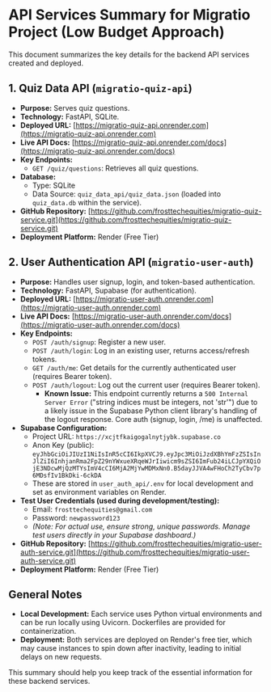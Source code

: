 # API Services Summary for Migratio Project (Low Budget Approach)

This document summarizes the key details for the backend API services created and deployed.

## 1. Quiz Data API (`migratio-quiz-api`)

*   **Purpose:** Serves quiz questions.
*   **Technology:** FastAPI, SQLite.
*   **Deployed URL:** [https://migratio-quiz-api.onrender.com](https://migratio-quiz-api.onrender.com)
*   **Live API Docs:** [https://migratio-quiz-api.onrender.com/docs](https://migratio-quiz-api.onrender.com/docs)
*   **Key Endpoints:**
    *   `GET /quiz/questions`: Retrieves all quiz questions.
*   **Database:**
    *   Type: SQLite
    *   Data Source: `quiz_data_api/quiz_data.json` (loaded into `quiz_data.db` within the service).
*   **GitHub Repository:** [https://github.com/frosttechequities/migratio-quiz-service.git](https://github.com/frosttechequities/migratio-quiz-service.git)
*   **Deployment Platform:** Render (Free Tier)

## 2. User Authentication API (`migratio-user-auth`)

*   **Purpose:** Handles user signup, login, and token-based authentication.
*   **Technology:** FastAPI, Supabase (for authentication).
*   **Deployed URL:** [https://migratio-user-auth.onrender.com](https://migratio-user-auth.onrender.com)
*   **Live API Docs:** [https://migratio-user-auth.onrender.com/docs](https://migratio-user-auth.onrender.com/docs)
*   **Key Endpoints:**
    *   `POST /auth/signup`: Register a new user.
    *   `POST /auth/login`: Log in an existing user, returns access/refresh tokens.
    *   `GET /auth/me`: Get details for the currently authenticated user (requires Bearer token).
    *   `POST /auth/logout`: Log out the current user (requires Bearer token).
        *   **Known Issue:** This endpoint currently returns a `500 Internal Server Error` ("string indices must be integers, not 'str'") due to a likely issue in the Supabase Python client library's handling of the logout response. Core auth (signup, login, /me) is unaffected.
*   **Supabase Configuration:**
    *   Project URL: `https://xcjtfkaigogalnytjybk.supabase.co`
    *   Anon Key (public): `eyJhbGciOiJIUzI1NiIsInR5cCI6IkpXVCJ9.eyJpc3MiOiJzdXBhYmFzZSIsInJlZiI6InhjanRma2FpZ29nYWxueXRqeWJrIiwicm9sZSI6ImFub24iLCJpYXQiOjE3NDcwMjQzMTYsImV4cCI6MjA2MjYwMDMxNn0.B5dayJJVA4wFHoCh2TyCbv7p6MDsfIv1BkDki-6ckDA`
    *   These are stored in `user_auth_api/.env` for local development and set as environment variables on Render.
*   **Test User Credentials (used during development/testing):**
    *   Email: `frosttechequities@gmail.com`
    *   Password: `newpassword123`
    *   *(Note: For actual use, ensure strong, unique passwords. Manage test users directly in your Supabase dashboard.)*
*   **GitHub Repository:** [https://github.com/frosttechequities/migratio-user-auth-service.git](https://github.com/frosttechequities/migratio-user-auth-service.git)
*   **Deployment Platform:** Render (Free Tier)

## General Notes

*   **Local Development:** Each service uses Python virtual environments and can be run locally using Uvicorn. Dockerfiles are provided for containerization.
*   **Deployment:** Both services are deployed on Render's free tier, which may cause instances to spin down after inactivity, leading to initial delays on new requests.

This summary should help you keep track of the essential information for these backend services.
